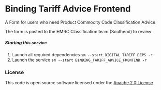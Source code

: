 
# Binding Tariff Advice Frontend

A Form for users who need Product Commodity Code Classification Advice.

The form is posted to the HMRC Classification team (Southend) to review

##### Starting this service

1) Launch all required dependencies `sm --start DIGITAL_TARIFF_DEPS -r`
2) Launch the service `sm --start BINDING_TARIFF_ADVICE_FRONTEND -r`

### License

This code is open source software licensed under the [Apache 2.0 License]("http://www.apache.org/licenses/LICENSE-2.0.html").

